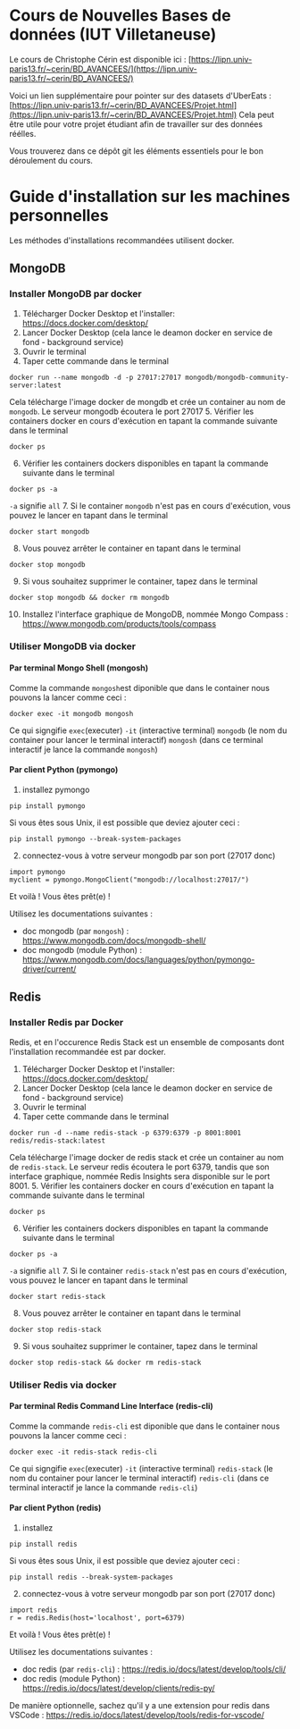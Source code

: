 # Cours de Nouvelles Bases de données (IUT Villetaneuse)

Le cours de Christophe Cérin est disponible ici : [https://lipn.univ-paris13.fr/~cerin/BD_AVANCEES/](https://lipn.univ-paris13.fr/~cerin/BD_AVANCEES/)

Voici un lien supplémentaire pour pointer sur des datasets d'UberEats : [https://lipn.univ-paris13.fr/~cerin/BD_AVANCEES/Projet.html](https://lipn.univ-paris13.fr/~cerin/BD_AVANCEES/Projet.html)
Cela peut être utile pour votre projet étudiant afin de travailler sur des données réélles.


Vous trouverez dans ce dépôt git les éléments essentiels pour le bon déroulement du cours.

# Guide d'installation sur les machines personnelles

Les méthodes d'installations recommandées utilisent docker.

## MongoDB

### Installer MongoDB par docker 
1. Télécharger Docker Desktop et l'installer: https://docs.docker.com/desktop/
2. Lancer Docker Desktop (cela lance le deamon docker en service de fond - background service)
3. Ouvrir le terminal
4. Taper cette commande dans le terminal
```
docker run --name mongodb -d -p 27017:27017 mongodb/mongodb-community-server:latest
```
Cela télécharge l'image docker de mongdb et crée un container au nom de `mongodb`. Le serveur mongodb écoutera le port 27017
5. Vérifier les containers docker en cours d'exécution en tapant la commande suivante dans le terminal
```
docker ps
```
6. Vérifier les containers dockers disponibles en tapant la commande suivante dans le terminal
```
docker ps -a
```
`-a` signifie `all`
7. Si le container `mongodb` n'est pas en cours d'exécution, vous pouvez le lancer en tapant dans le terminal
```
docker start mongodb
```
8. Vous pouvez arrêter le container en tapant dans le terminal
```
docker stop mongodb
```
9. Si vous souhaitez supprimer le container, tapez dans le terminal
```
docker stop mongodb && docker rm mongodb
```
10. Installez l'interface graphique de MongoDB, nommée Mongo Compass : https://www.mongodb.com/products/tools/compass 

### Utiliser MongoDB via docker

#### Par terminal Mongo Shell (mongosh)
Comme la commande `mongosh`est diponible que dans le container nous pouvons la lancer comme ceci :
```
docker exec -it mongodb mongosh
```
Ce qui signgifie `exec`(executer) `-it` (interactive terminal) `mongodb` (le nom du container pour lancer le terminal interactif) `mongosh` (dans ce terminal interactif je lance la commande `mongosh`)

#### Par client Python (pymongo)
1. installez pymongo
```
pip install pymongo
```
Si vous êtes sous Unix, il est possible que deviez ajouter ceci :
```
pip install pymongo --break-system-packages
```
2. connectez-vous à votre serveur mongodb par son port (27017 donc)
```
import pymongo
myclient = pymongo.MongoClient("mongodb://localhost:27017/")
```

Et voilà ! Vous êtes prêt(e) !

Utilisez les documentations suivantes :
- doc mongodb (par `mongosh`) : https://www.mongodb.com/docs/mongodb-shell/
- doc mongodb (module Python) : https://www.mongodb.com/docs/languages/python/pymongo-driver/current/

## Redis

### Installer Redis par Docker

Redis, et en l'occurence Redis Stack est un ensemble de composants dont l'installation recommandée est par docker.

1. Télécharger Docker Desktop et l'installer: https://docs.docker.com/desktop/
2. Lancer Docker Desktop (cela lance le deamon docker en service de fond - background service)
3. Ouvrir le terminal
4. Taper cette commande dans le terminal
```
docker run -d --name redis-stack -p 6379:6379 -p 8001:8001 redis/redis-stack:latest
```
Cela télécharge l'image docker de redis stack et crée un container au nom de `redis-stack`. Le serveur redis écoutera le port 6379, tandis que son interface graphique, nommée Redis Insights sera disponible sur le port 8001.
5. Vérifier les containers docker en cours d'exécution en tapant la commande suivante dans le terminal
```
docker ps
```
6. Vérifier les containers dockers disponibles en tapant la commande suivante dans le terminal
```
docker ps -a
```
`-a` signifie `all`
7. Si le container `redis-stack` n'est pas en cours d'exécution, vous pouvez le lancer en tapant dans le terminal
```
docker start redis-stack
```
8. Vous pouvez arrêter le container en tapant dans le terminal
```
docker stop redis-stack
```
9. Si vous souhaitez supprimer le container, tapez dans le terminal
```
docker stop redis-stack && docker rm redis-stack
```

### Utiliser Redis via docker

#### Par terminal Redis Command Line Interface (redis-cli)
Comme la commande `redis-cli` est diponible que dans le container nous pouvons la lancer comme ceci :
```
docker exec -it redis-stack redis-cli
```
Ce qui signgifie `exec`(executer) `-it` (interactive terminal) `redis-stack` (le nom du container pour lancer le terminal interactif) `redis-cli` (dans ce terminal interactif je lance la commande `redis-cli`)

#### Par client Python (redis)
1. installez 
```
pip install redis
```
Si vous êtes sous Unix, il est possible que deviez ajouter ceci :
```
pip install redis --break-system-packages
```
2. connectez-vous à votre serveur mongodb par son port (27017 donc)
```
import redis
r = redis.Redis(host='localhost', port=6379)
```

Et voilà ! Vous êtes prêt(e) !

Utilisez les documentations suivantes :
- doc redis (par `redis-cli`) : https://redis.io/docs/latest/develop/tools/cli/
- doc redis (module Python) : https://redis.io/docs/latest/develop/clients/redis-py/

De manière optionnelle, sachez qu'il y a une extension pour redis dans VSCode : https://redis.io/docs/latest/develop/tools/redis-for-vscode/

